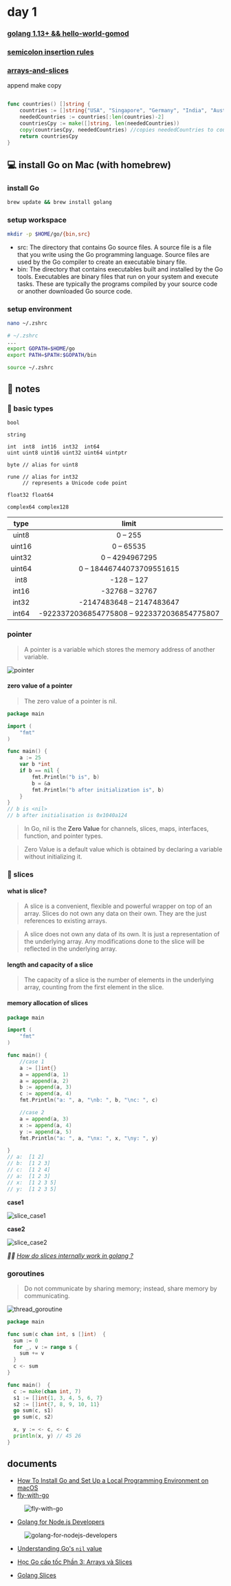 # day 1

### [golang 1.13+ && hello-world-gomod](https://golangbot.com/hello-world-gomod/)

### [semicolon insertion rules](https://go.dev/doc/effective_go#semicolons)

### [arrays-and-slices](https://golangbot.com/arrays-and-slices/)
append make copy
```go

func countries() []string {  
    countries := []string{"USA", "Singapore", "Germany", "India", "Australia"}
    neededCountries := countries[:len(countries)-2]
    countriesCpy := make([]string, len(neededCountries))
    copy(countriesCpy, neededCountries) //copies neededCountries to countriesCpy
    return countriesCpy
}

```


## 💻 install Go on Mac (with homebrew)

### install Go

```sh
brew update && brew install golang
```

### setup workspace

```sh
mkdir -p $HOME/go/{bin,src}
```

- src: The directory that contains Go source files. A source file is a file that you write using the Go programming language. Source files are used by the Go compiler to create an executable binary file.
- bin: The directory that contains executables built and installed by the Go tools. Executables are binary files that run on your system and execute tasks. These are typically the programs compiled by your source code or another downloaded Go source code.

### setup environment

```sh
nano ~/.zshrc
```

```sh
# ~/.zshrc
...
export GOPATH=$HOME/go
export PATH=$PATH:$GOPATH/bin
```

```sh
source ~/.zshrc
```

## 📒 notes

### 🥚 basic types

```
bool

string

int  int8  int16  int32  int64
uint uint8 uint16 uint32 uint64 uintptr

byte // alias for uint8

rune // alias for int32
     // represents a Unicode code point

float32 float64

complex64 complex128
```

|  type  	|                    limit                   	|
|:------:	|:------------------------------------------:	|
| uint8  	| 0 – 255                                    	|
| uint16 	| 0 – 65535                                  	|
| uint32 	| 0 – 4294967295                             	|
| uint64 	| 0 – 18446744073709551615                   	|
| int8   	| -128 – 127                                 	|
| int16  	| -32768 – 32767                             	|
| int32  	| -2147483648 – 2147483647                   	|
| int64  	| -9223372036854775808 – 9223372036854775807 	|

### pointer

> A pointer is a variable which stores the memory address of another variable.

![pointer](../assets/pointer.png)

#### zero value of a pointer

> The zero value of a pointer is nil.

```go
package main

import (
    "fmt"
)

func main() {
    a := 25
    var b *int
    if b == nil {
        fmt.Println("b is", b)
        b = &a
        fmt.Println("b after initialization is", b)
    }
}
// b is <nil>
// b after initialisation is 0x1040a124
```

> In Go, nil is the **Zero Value** for channels, slices, maps, interfaces, function, and pointer types.

> Zero Value is a default value which is obtained by declaring a variable without initializing it.

### 🎢 slices

#### what is slice?

> A slice is a convenient, flexible and powerful wrapper on top of an array. Slices do not own any data on their own. They are the just references to existing arrays.

> A slice does not own any data of its own. It is just a representation of the underlying array. Any modifications done to the slice will be reflected in the underlying array.

#### length and capacity of a slice

> The capacity of a slice is the number of elements in the underlying array, counting from the first element in the slice.

#### memory allocation of slices

```go
package main

import (
	"fmt"
)

func main() {
	//case 1
	a := []int{}
	a = append(a, 1)
	a = append(a, 2)
	b := append(a, 3)
	c := append(a, 4)
	fmt.Println("a: ", a, "\nb: ", b, "\nc: ", c)

	//case 2
	a = append(a, 3)
	x := append(a, 4)
	y := append(a, 5)
	fmt.Println("a: ", a, "\nx: ", x, "\ny: ", y)

}
// a:  [1 2]
// b:  [1 2 3]
// c:  [1 2 4]
// a:  [1 2 3]
// x:  [1 2 3 5]
// y:  [1 2 3 5]
```

**case1**

![slice_case1](../assets/slice_case1.png)

**case2**

![slice_case2](../assets/slice_case2.png)

*👸🏻 [How do slices internally work in golang ?](https://medium.com/@riteeksrivastava/how-slices-internally-work-in-golang-a47fcb5d42ce)*

### goroutines

> Do not communicate by sharing memory; instead, share memory by communicating.

![thread_goroutine](../assets/thread_goroutine.png)

```go
package main

func sum(c chan int, s []int)  {
  sum := 0
  for _, v := range s {
    sum += v
  }
  c <- sum
}

func main()  {
  c := make(chan int, 7)
  s1 := []int{1, 3, 4, 5, 6, 7}
  s2 := []int{7, 8, 9, 10, 11}
  go sum(c, s1)
  go sum(c, s2)

  x, y := <- c, <- c
  println(x, y) // 45 26
}
```

## documents

- [How To Install Go and Set Up a Local Programming Environment on macOS](https://www.digitalocean.com/community/tutorials/how-to-install-go-and-set-up-a-local-programming-environment-on-macos)
- [fly-with-go](https://github.com/103cuong/fly-with-go)

<img style="margin-left: 40px" alt="fly-with-go" src="https://github-readme-stats.vercel.app/api/pin/?username=103cuong&repo=fly-with-go" />

- [Golang for Node.js Developers](https://github.com/miguelmota/golang-for-nodejs-developers)

<img style="margin-left: 40px" alt="golang-for-nodejs-developers" src="https://github-readme-stats.vercel.app/api/pin/?username=miguelmota&repo=golang-for-nodejs-developers" />

- [Understanding Go's `nil` value](https://www.gmarik.info/blog/2016/understanding-golang-nil-value/)

- [Học Go cấp tốc Phần 3: Arrays và Slices](https://kipalog.com/posts/Hoc-Go-cap-toc-Phan-3---Arrays-va-Slices)

- [Golang Slices](https://www.golangprograms.com/go-language/slices-in-golang-programming.html)
